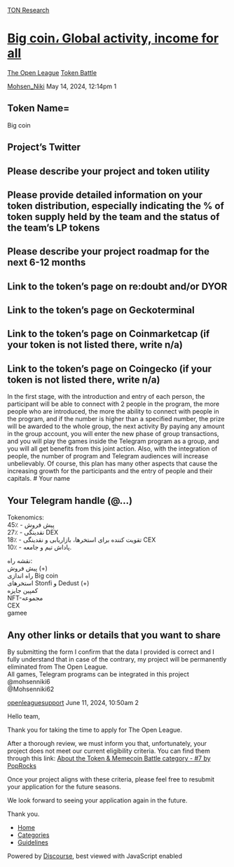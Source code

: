 [TON Research](/)

# [Big coin، Global activity, income for all](/t/big-coin-global-activity-income-for-all/17997)

[The Open League](/c/the-open-league/token-leaderboard/57)  [Token Battle](/c/the-open-league/token-leaderboard/57) 

    

[Mohsen\_Niki](https://tonresear.ch/u/Mohsen_Niki)  May 14, 2024, 12:14pm  1

## [](#token-name-1)Token Name=

Big coin

## [](#projects-twitter-2)Project’s Twitter

## [](#please-describe-your-project-and-token-utility-3)Please describe your project and token utility

## [](#please-provide-detailed-information-on-your-token-distribution-especially-indicating-the-of-token-supply-held-by-the-team-and-the-status-of-the-teams-lp-tokens-4)Please provide detailed information on your token distribution, especially indicating the % of token supply held by the team and the status of the team’s LP tokens

## [](#please-describe-your-project-roadmap-for-the-next-6-12-months-5)Please describe your project roadmap for the next 6-12 months

## [](#link-to-the-tokens-page-on-redoubt-andor-dyor-6)Link to the token’s page on re:doubt and/or DYOR

## [](#link-to-the-tokens-page-on-geckoterminal-7)Link to the token’s page on Geckoterminal

## [](#link-to-the-tokens-page-on-coinmarketcap-if-your-token-is-not-listed-there-write-na-8)Link to the token’s page on Coinmarketcap (if your token is not listed there, write n/a)

## [](#link-to-the-tokens-page-on-coingecko-if-your-token-is-not-listed-there-write-na-9)Link to the token’s page on Coingecko (if your token is not listed there, write n/a)

In the first stage, with the introduction and entry of each person, the participant will be able to connect with 2 people in the program, the more people who are introduced, the more the ability to connect with people in the program, and if the number is higher than a specified number, the prize will be awarded to the whole group, the next activity By paying any amount in the group account, you will enter the new phase of group transactions, and you will play the games inside the Telegram program as a group, and you will all get benefits from this joint action. Also, with the integration of people, the number of program and Telegram audiences will increase unbelievably. Of course, this plan has many other aspects that cause the increasing growth for the participants and the entry of people and their capitals. # Your name

## [](#your-telegram-handle-10)Your Telegram handle (@…)

Tokenomics:  
45٪ - پیش فروش  
27٪ - نقدینگی DEX  
18٪ - تقویت کننده برای استخرها، بازاریابی و نقدینگی CEX  
10٪ - پاداش تیم و جامعه.

نقشه راه:  
پیش فروش (+)  
راه اندازی Big coin  
استخرهای Stonfi و Dedust (+)  
کمپین جایزه  
NFT-مجموعه  
CEX  
gamee

## [](#any-other-links-or-details-that-you-want-to-share-11)Any other links or details that you want to share

By submitting the form I confirm that the data I provided is correct and I fully understand that in case of the contrary, my project will be permanently eliminated from The Open League.  
All games, Telegram programs can be integrated in this project  
@mohsenniki6  
@Mohsenniki62

 

[openleaguesupport](https://tonresear.ch/u/openleaguesupport) June 11, 2024, 10:50am  2

Hello team,

Thank you for taking the time to apply for The Open League.

After a thorough review, we must inform you that, unfortunately, your project does not meet our current eligibility criteria. You can find them through this link: [About the Token & Memecoin Battle category - #7 by PopRocks](https://tonresear.ch/t/about-the-token-memecoin-battle-category/1274/7)

Once your project aligns with these criteria, please feel free to resubmit your application for the future seasons.

We look forward to seeing your application again in the future.

Thank you.

 

*   [Home](/)
*   [Categories](/categories)
*   [Guidelines](/guidelines)

Powered by [Discourse](https://www.discourse.org), best viewed with JavaScript enabled